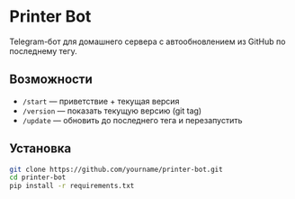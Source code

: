 # Printer Bot

Telegram-бот для домашнего сервера с автообновлением из GitHub по последнему тегу.

## Возможности
- `/start` — приветствие + текущая версия
- `/version` — показать текущую версию (git tag)
- `/update` — обновить до последнего тега и перезапустить

## Установка
```bash
git clone https://github.com/yourname/printer-bot.git
cd printer-bot
pip install -r requirements.txt

